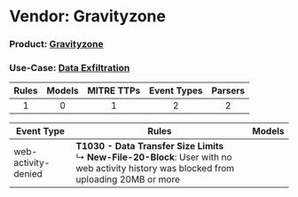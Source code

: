 Vendor: Gravityzone
===================
### Product: [Gravityzone](../ds_gravityzone_gravityzone.md)
### Use-Case: [Data Exfiltration](../../../../UseCases/uc_data_exfiltration.md)

| Rules | Models | MITRE TTPs | Event Types | Parsers |
|:-----:|:------:|:----------:|:-----------:|:-------:|
|   1   |   0    |     1      |      2      |    2    |

| Event Type          | Rules                                                                                                                                              | Models |
| ------------------- | -------------------------------------------------------------------------------------------------------------------------------------------------- | ------ |
| web-activity-denied | <b>T1030 - Data Transfer Size Limits</b><br> ↳ <b>New-File-20-Block</b>: User with no web activity history was blocked from uploading 20MB or more |        |